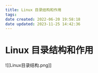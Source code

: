```yaml
---
title: Linux 目录结构和作用
tags: 
date created: 2022-06-20 19:58:18
date updated: 2023-11-25 14:42:36
---
```


# Linux 目录结构和作用

![[Linux目录结构.png]]
